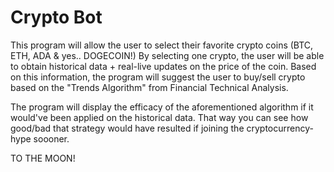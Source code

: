 # Crypto Bot

This program will allow the user to select their favorite crypto coins (BTC, ETH, ADA & yes.. DOGECOIN!)
By selecting one crypto, the user will be able to obtain historical data + real-live updates on the price of the coin.
Based on this information, the program will suggest the user to buy/sell crypto based on the "Trends Algorithm" from Financial Technical Analysis.

The program will display the efficacy of the aforementioned algorithm if it would've been applied on the historical data. That way you can see how good/bad that strategy would have resulted if joining the cryptocurrency-hype soooner.

TO THE MOON!

